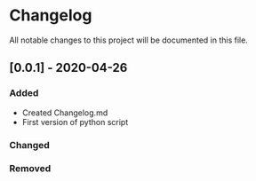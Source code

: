 # Changelog
All notable changes to this project will be documented in this file.


## [0.0.1] - 2020-04-26
### Added
- Created Changelog.md
- First version of python script

### Changed

### Removed
